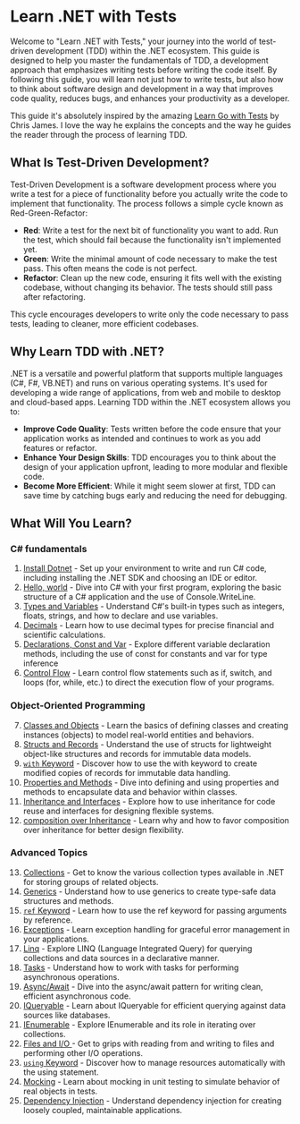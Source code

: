 # Learn .NET with Tests

Welcome to "Learn .NET with Tests," your journey into the world of test-driven development (TDD) within the .NET ecosystem. This guide is designed to help you master the fundamentals of TDD, a development approach that emphasizes writing tests before writing the code itself. By following this guide, you will learn not just how to write tests, but also how to think about software design and development in a way that improves code quality, reduces bugs, and enhances your productivity as a developer.

This guide it's absolutely inspired by the amazing [Learn Go with Tests](https://quii.gitbook.io/learn-go-with-tests/) by Chris James. I love the way he explains the concepts and the way he guides the reader through the process of learning TDD.

## What Is Test-Driven Development?

Test-Driven Development is a software development process where you write a test for a piece of functionality before you actually write the code to implement that functionality. The process follows a simple cycle known as Red-Green-Refactor:

- **Red**: Write a test for the next bit of functionality you want to add. Run the test, which should fail because the functionality isn't implemented yet.
- **Green**: Write the minimal amount of code necessary to make the test pass. This often means the code is not perfect.
- **Refactor**: Clean up the new code, ensuring it fits well with the existing codebase, without changing its behavior. The tests should still pass after refactoring.

This cycle encourages developers to write only the code necessary to pass tests, leading to cleaner, more efficient codebases.

## Why Learn TDD with .NET?

.NET is a versatile and powerful platform that supports multiple languages (C#, F#, VB.NET) and runs on various operating systems. It's used for developing a wide range of applications, from web and mobile to desktop and cloud-based apps. Learning TDD within the .NET ecosystem allows you to:

- **Improve Code Quality**: Tests written before the code ensure that your application works as intended and continues to work as you add features or refactor.
- **Enhance Your Design Skills**: TDD encourages you to think about the design of your application upfront, leading to more modular and flexible code.
- **Become More Efficient**: While it might seem slower at first, TDD can save time by catching bugs early and reducing the need for debugging.

## What Will You Learn?

### C# fundamentals

1. [Install Dotnet](install.md) - Set up your environment to write and run C# code, including installing the .NET SDK and choosing an IDE or editor.
2. [Hello, world](hello-world.md) - Dive into C# with your first program, exploring the basic structure of a C# application and the use of Console.WriteLine.
3. [Types and Variables](types.md) - Understand C#'s built-in types such as integers, floats, strings, and how to declare and use variables.
4. [Decimals](decimals.md) - Learn how to use decimal types for precise financial and scientific calculations.
5. [Declarations, Const and Var](declarations.md) - Explore different variable declaration methods, including the use of const for constants and var for type inference
6. [Control Flow](control-flow.md) - Learn control flow statements such as if, switch, and loops (for, while, etc.) to direct the execution flow of your programs.

### Object-Oriented Programming

7. [Classes and Objects](classes.md) - Learn the basics of defining classes and creating instances (objects) to model real-world entities and behaviors.
8. [Structs and Records](records.md) - Understand the use of structs for lightweight object-like structures and records for immutable data models.
9. [`with` Keyword](with.md) - Discover how to use the with keyword to create modified copies of records for immutable data handling.
10. [Properties and Methods](methods.md) - Dive into defining and using properties and methods to encapsulate data and behavior within classes.
11. [Inheritance and Interfaces](inheritance.md) - Explore how to use inheritance for code reuse and interfaces for designing flexible systems.
12. [composition over Inheritance](composition.md) - Learn why and how to favor composition over inheritance for better design flexibility.

### Advanced Topics

13. [Collections](collections.md) - Get to know the various collection types available in .NET for storing groups of related objects.
14. [Generics](generics.md) - Understand how to use generics to create type-safe data structures and methods.
15. [`ref` Keyword](refs.md) - Learn how to use the ref keyword for passing arguments by reference.
16. [Exceptions](exceptions.md) - Learn exception handling for graceful error management in your applications.
17. [Linq](linq.md) - Explore LINQ (Language Integrated Query) for querying collections and data sources in a declarative manner.
18. [Tasks](tasks.md) - Understand how to work with tasks for performing asynchronous operations.
19. [Async/Await](async.md) - Dive into the async/await pattern for writing clean, efficient asynchronous code.
20. [IQueryable](queriable.md) - Learn about IQueryable for efficient querying against data sources like databases.
21. [IEnumerable](enumerable.md) - Explore IEnumerable and its role in iterating over collections.
22. [Files and I/O ](io.md) - Get to grips with reading from and writing to files and performing other I/O operations.
23. [`using` Keyword](using.md) - Discover how to manage resources automatically with the using statement.
24. [Mocking](mocking.md) - Learn about mocking in unit testing to simulate behavior of real objects in tests.
25. [Dependency Injection](dependency-injection.md) - Understand dependency injection for creating loosely coupled, maintainable applications.

